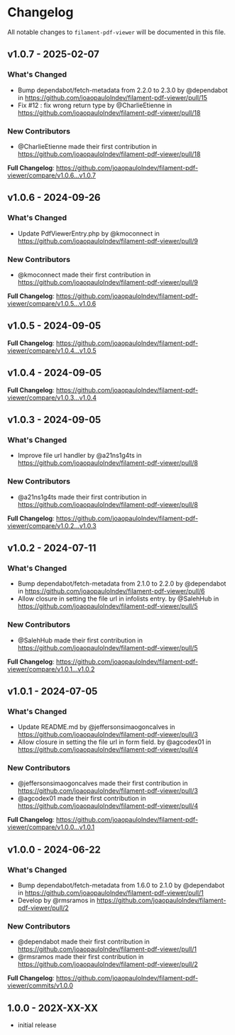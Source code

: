 # Changelog

All notable changes to `filament-pdf-viewer` will be documented in this file.

## v1.0.7 - 2025-02-07

### What's Changed

* Bump dependabot/fetch-metadata from 2.2.0 to 2.3.0 by @dependabot in https://github.com/joaopaulolndev/filament-pdf-viewer/pull/15
* Fix #12 : fix wrong return type by @CharlieEtienne in https://github.com/joaopaulolndev/filament-pdf-viewer/pull/18

### New Contributors

* @CharlieEtienne made their first contribution in https://github.com/joaopaulolndev/filament-pdf-viewer/pull/18

**Full Changelog**: https://github.com/joaopaulolndev/filament-pdf-viewer/compare/v1.0.6...v1.0.7

## v1.0.6 - 2024-09-26

### What's Changed

* Update PdfViewerEntry.php by @kmoconnect in https://github.com/joaopaulolndev/filament-pdf-viewer/pull/9

### New Contributors

* @kmoconnect made their first contribution in https://github.com/joaopaulolndev/filament-pdf-viewer/pull/9

**Full Changelog**: https://github.com/joaopaulolndev/filament-pdf-viewer/compare/v1.0.5...v1.0.6

## v1.0.5 - 2024-09-05

**Full Changelog**: https://github.com/joaopaulolndev/filament-pdf-viewer/compare/v1.0.4...v1.0.5

## v1.0.4 - 2024-09-05

**Full Changelog**: https://github.com/joaopaulolndev/filament-pdf-viewer/compare/v1.0.3...v1.0.4

## v1.0.3 - 2024-09-05

### What's Changed

* Improve file url handler by @a21ns1g4ts in https://github.com/joaopaulolndev/filament-pdf-viewer/pull/8

### New Contributors

* @a21ns1g4ts made their first contribution in https://github.com/joaopaulolndev/filament-pdf-viewer/pull/8

**Full Changelog**: https://github.com/joaopaulolndev/filament-pdf-viewer/compare/v1.0.2...v1.0.3

## v1.0.2 - 2024-07-11

### What's Changed

* Bump dependabot/fetch-metadata from 2.1.0 to 2.2.0 by @dependabot in https://github.com/joaopaulolndev/filament-pdf-viewer/pull/6
* Allow closure in setting the file url in infolists entry. by @SalehHub in https://github.com/joaopaulolndev/filament-pdf-viewer/pull/5

### New Contributors

* @SalehHub made their first contribution in https://github.com/joaopaulolndev/filament-pdf-viewer/pull/5

**Full Changelog**: https://github.com/joaopaulolndev/filament-pdf-viewer/compare/v1.0.1...v1.0.2

## v1.0.1 - 2024-07-05

### What's Changed

* Update README.md by @jeffersonsimaogoncalves in https://github.com/joaopaulolndev/filament-pdf-viewer/pull/3
* Allow closure in setting the file url in form field. by @agcodex01 in https://github.com/joaopaulolndev/filament-pdf-viewer/pull/4

### New Contributors

* @jeffersonsimaogoncalves made their first contribution in https://github.com/joaopaulolndev/filament-pdf-viewer/pull/3
* @agcodex01 made their first contribution in https://github.com/joaopaulolndev/filament-pdf-viewer/pull/4

**Full Changelog**: https://github.com/joaopaulolndev/filament-pdf-viewer/compare/v1.0.0...v1.0.1

## v1.0.0 - 2024-06-22

### What's Changed

* Bump dependabot/fetch-metadata from 1.6.0 to 2.1.0 by @dependabot in https://github.com/joaopaulolndev/filament-pdf-viewer/pull/1
* Develop by @rmsramos in https://github.com/joaopaulolndev/filament-pdf-viewer/pull/2

### New Contributors

* @dependabot made their first contribution in https://github.com/joaopaulolndev/filament-pdf-viewer/pull/1
* @rmsramos made their first contribution in https://github.com/joaopaulolndev/filament-pdf-viewer/pull/2

**Full Changelog**: https://github.com/joaopaulolndev/filament-pdf-viewer/commits/v1.0.0

## 1.0.0 - 202X-XX-XX

- initial release
